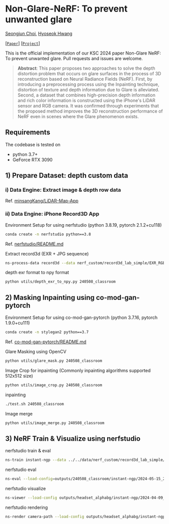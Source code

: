 # Non-Glare-NeRF: To prevent unwanted glare

[Seongjun Choi](https://drawingprocess.github.io), [Hyoseok Hwang](https://sites.google.com/view/hyoseok-hwang)

[[`Paper`](./docs/static/paper/\[KSC2024\]Non-Glare-NeRF.docx.pdf)] [[`Project`](https://drawingprocess.github.io/Non-Glare-NeRF/)]

This is the official implementation of our KSC 2024 paper Non-Glare NeRF: To prevent unwanted glare. Pull requests and issues are welcome.</br>

> <b>Abstract</b>: This paper proposes two approaches to solve the depth distortion problem that occurs on glare surfaces in the process of 3D reconstruction based on Neural Radiance Fields (NeRF). First, by introducing a preprocessing process using the Inpainting technique, distortion of texture and depth information due to Glare is alleviated. Second, a dataset that combines high-precision depth information and rich color information is constructed using the iPhone's LiDAR sensor and RGB camera. It was confirmed through experiments that the proposed method improves the 3D reconstruction performance of NeRF even in scenes where the Glare phenomenon exists.

## Requirements

The codebase is tested on
- python 3.7+
- GeForce RTX 3090

## 1) Prepare Dataset: depth custom data 

### i) Data Engine: Extract image & depth row data

Ref. [minsangKang/LiDAR-Map-App](https://github.com/minsangKang/LiDAR-Map-App)

### ii) Data Engine: iPhone Record3D App
Environment Setup for using nerfstudio (python 3.8.19, pytorch 2.1.2+cu118) </br>
```bash
conda create -n nerfstudio python==3.8
```
Ref. [nerfstudio/README.md](./nerfstudio/README.md)

Extract record3d (EXR + JPG sequence) </br>
```bash
ns-process-data record3d --data nerf_custom/record3d_lab_simple/EXR_RGBD/ --output-dir nerf_custom/record3d_lab_simple/ --max_dataset_size 400
```

depth exr format to npy format </br>
```bash
python utils/depth_exr_to_npy.py 240508_classroom
```


## 2) Masking Inpainting using co-mod-gan-pytorch
Environment Setup for using co-mod-gan-pytorch (python 3.7.16, pytorch 1.9.0+cu111) </br>
```bash
conda create -n stylegan2 python==3.7
```
Ref. [co-mod-gan-pytorch/README.md](./co-mod-gan-pytorch/README.md)

Glare Masking using OpenCV </br>
```bash
python utils/glare_mask.py 240508_classroom
```

Image Crop for inpainting (Commonly inpainting algorithms supported 512x512 size) </br>
```bash
python utils/image_crop.py 240508_classroom
```

inpainting </br>
```bash
./test.sh 240508_classroom
```

Image merge </br>
```bash
python utils/image_merge.py 240508_classroom
```


## 3) NeRF Train & Visualize using nerfstudio
nerfstudio train & eval </br>
```bash
ns-train instant-ngp --data ../../data/nerf_custom/record3d_lab_simple/ --vis viewer+wandb
```

nerfstudio eval </br>
```bash
ns-eval --load-config=outputs/240508_classroom/instant-ngp/2024-05-15_230307/config.yml --output-path=outputs/240508_classroom/instant-ngp/2024-05-15_230307/output.json
```

nerfstudio visualize </br>
```bash
ns-viewer --load-config outputs/headset_alphabg/instant-ngp/2024-04-09_124400/config.yml --viewer.make-share-url True
```

nerfstudio rendering </br>
```bash
ns-render camera-path --load-config outputs/headset_alphabg/instant-ngp/2024-04-09_124400/config.yml --camera-path-filename /data/csj000714/repos/nerfstudio/../../data/nerf_custom/headset_alphabg/camera_paths/2024-04-18-12-55-14.json --output-path renders/headset_alphabg/2024-04-18-12-55-14.mp4
```